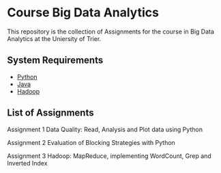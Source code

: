 # Course Big Data Analytics

This repository is the collection of Assignments for the course in Big Data Analytics at the Uniersity of Trier. 

## System Requirements

- [Python](https://www.python.org)
- [Java](https://www.oracle.com/java/technologies/downloads/) 
- [Hadoop](https://hadoop.apache.org)




## List of Assignments

Assignment 1 Data Quality: Read, Analysis and Plot data using Python

Assignment 2 Evaluation of Blocking Strategies with Python

Assignment 3 Hadoop: MapReduce, implementing WordCount, Grep and Inverted Index